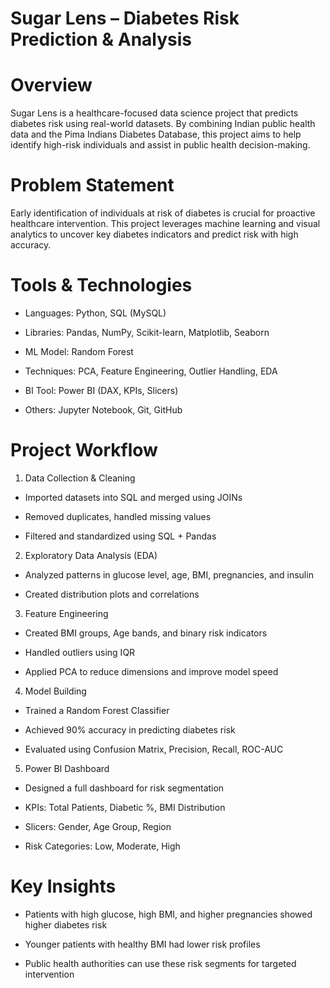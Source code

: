 # Sugar Lens – Diabetes Risk Prediction & Analysis

# Overview

Sugar Lens is a healthcare-focused data science project that predicts diabetes risk using real-world datasets. By combining Indian public health data and the Pima Indians Diabetes Database, this project aims to help identify high-risk individuals and assist in public health decision-making.

# Problem Statement

Early identification of individuals at risk of diabetes is crucial for proactive healthcare intervention. This project leverages machine learning and visual analytics to uncover key diabetes indicators and predict risk with high accuracy.

# Tools & Technologies

* Languages: Python, SQL (MySQL)

* Libraries: Pandas, NumPy, Scikit-learn, Matplotlib, Seaborn

* ML Model: Random Forest

* Techniques: PCA, Feature Engineering, Outlier Handling, EDA

* BI Tool: Power BI (DAX, KPIs, Slicers)

* Others: Jupyter Notebook, Git, GitHub

 #  Project Workflow

1. Data Collection & Cleaning

* Imported datasets into SQL and merged using JOINs

* Removed duplicates, handled missing values

* Filtered and standardized using SQL + Pandas

2. Exploratory Data Analysis (EDA)

* Analyzed patterns in glucose level, age, BMI, pregnancies, and insulin

* Created distribution plots and correlations

3. Feature Engineering

* Created BMI groups, Age bands, and binary risk indicators

* Handled outliers using IQR

* Applied PCA to reduce dimensions and improve model speed

4. Model Building

* Trained a Random Forest Classifier

* Achieved 90% accuracy in predicting diabetes risk

* Evaluated using Confusion Matrix, Precision, Recall, ROC-AUC

5. Power BI Dashboard

* Designed a full dashboard for risk segmentation

* KPIs: Total Patients, Diabetic %, BMI Distribution

* Slicers: Gender, Age Group, Region

* Risk Categories: Low, Moderate, High

# Key Insights

* Patients with high glucose, high BMI, and higher pregnancies showed higher diabetes risk

* Younger patients with healthy BMI had lower risk profiles

* Public health authorities can use these risk segments for targeted intervention
